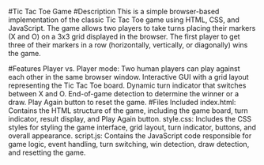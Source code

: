 
#Tic Tac Toe Game
#Description
This is a simple browser-based implementation of the classic Tic Tac Toe game using HTML, CSS, and JavaScript. The game allows two players to take turns placing their markers (X and O) on a 3x3 grid displayed in the browser. The first player to get three of their markers in a row (horizontally, vertically, or diagonally) wins the game.

#Features
Player vs. Player mode: Two human players can play against each other in the same browser window.
Interactive GUI with a grid layout representing the Tic Tac Toe board.
Dynamic turn indicator that switches between X and O.
End-of-game detection to determine the winner or a draw.
Play Again button to reset the game.
#Files Included
index.html: Contains the HTML structure of the game, including the game board, turn indicator, result display, and Play Again button.
style.css: Includes the CSS styles for styling the game interface, grid layout, turn indicator, buttons, and overall appearance.
script.js: Contains the JavaScript code responsible for game logic, event handling, turn switching, win detection, draw detection, and resetting the game.
